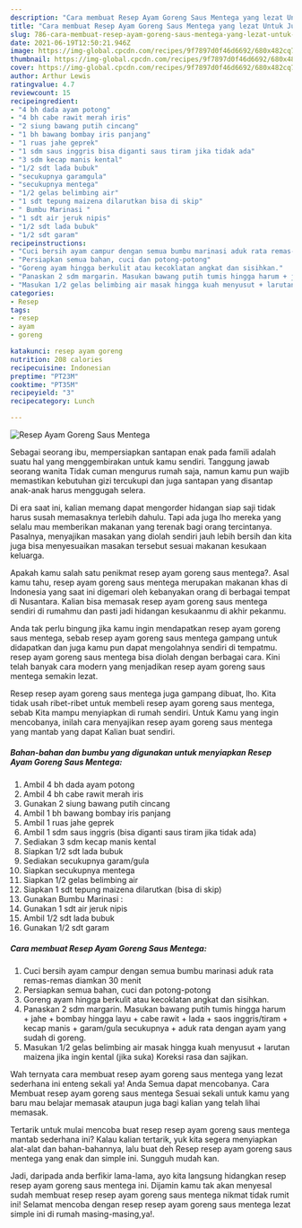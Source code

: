 ```yaml
---
description: "Cara membuat Resep Ayam Goreng Saus Mentega yang lezat Untuk Jualan"
title: "Cara membuat Resep Ayam Goreng Saus Mentega yang lezat Untuk Jualan"
slug: 786-cara-membuat-resep-ayam-goreng-saus-mentega-yang-lezat-untuk-jualan
date: 2021-06-19T12:50:21.946Z
image: https://img-global.cpcdn.com/recipes/9f7897d0f46d6692/680x482cq70/resep-ayam-goreng-saus-mentega-foto-resep-utama.jpg
thumbnail: https://img-global.cpcdn.com/recipes/9f7897d0f46d6692/680x482cq70/resep-ayam-goreng-saus-mentega-foto-resep-utama.jpg
cover: https://img-global.cpcdn.com/recipes/9f7897d0f46d6692/680x482cq70/resep-ayam-goreng-saus-mentega-foto-resep-utama.jpg
author: Arthur Lewis
ratingvalue: 4.7
reviewcount: 15
recipeingredient:
- "4 bh dada ayam potong"
- "4 bh cabe rawit merah iris"
- "2 siung bawang putih cincang"
- "1 bh bawang bombay iris panjang"
- "1 ruas jahe geprek"
- "1 sdm saus inggris bisa diganti saus tiram jika tidak ada"
- "3 sdm kecap manis kental"
- "1/2 sdt lada bubuk"
- "secukupnya garamgula"
- "secukupnya mentega"
- "1/2 gelas belimbing air"
- "1 sdt tepung maizena dilarutkan bisa di skip"
- " Bumbu Marinasi "
- "1 sdt air jeruk nipis"
- "1/2 sdt lada bubuk"
- "1/2 sdt garam"
recipeinstructions:
- "Cuci bersih ayam campur dengan semua bumbu marinasi aduk rata remas-remas diamkan 30 menit"
- "Persiapkan semua bahan, cuci dan potong-potong"
- "Goreng ayam hingga berkulit atau kecoklatan angkat dan sisihkan."
- "Panaskan 2 sdm margarin. Masukan bawang putih tumis hingga harum + jahe + bombay hingga layu + cabe rawit + lada + saos inggris/tiram + kecap manis + garam/gula secukupnya + aduk rata dengan ayam yang sudah di goreng."
- "Masukan 1/2 gelas belimbing air masak hingga kuah menyusut + larutan maizena jika ingin kental (jika suka) Koreksi rasa dan sajikan."
categories:
- Resep
tags:
- resep
- ayam
- goreng

katakunci: resep ayam goreng 
nutrition: 208 calories
recipecuisine: Indonesian
preptime: "PT23M"
cooktime: "PT35M"
recipeyield: "3"
recipecategory: Lunch

---
```



![Resep Ayam Goreng Saus Mentega](https://img-global.cpcdn.com/recipes/9f7897d0f46d6692/680x482cq70/resep-ayam-goreng-saus-mentega-foto-resep-utama.jpg)

Sebagai seorang ibu, mempersiapkan santapan enak pada famili adalah suatu hal yang menggembirakan untuk kamu sendiri. Tanggung jawab seorang  wanita Tidak cuman mengurus rumah saja, namun kamu pun wajib memastikan kebutuhan gizi tercukupi dan juga santapan yang disantap anak-anak harus menggugah selera.

Di era  saat ini, kalian memang dapat mengorder hidangan siap saji tidak harus susah memasaknya terlebih dahulu. Tapi ada juga lho mereka yang selalu mau memberikan makanan yang terenak bagi orang tercintanya. Pasalnya, menyajikan masakan yang diolah sendiri jauh lebih bersih dan kita juga bisa menyesuaikan masakan tersebut sesuai makanan kesukaan keluarga. 



Apakah kamu salah satu penikmat resep ayam goreng saus mentega?. Asal kamu tahu, resep ayam goreng saus mentega merupakan makanan khas di Indonesia yang saat ini digemari oleh kebanyakan orang di berbagai tempat di Nusantara. Kalian bisa memasak resep ayam goreng saus mentega sendiri di rumahmu dan pasti jadi hidangan kesukaanmu di akhir pekanmu.

Anda tak perlu bingung jika kamu ingin mendapatkan resep ayam goreng saus mentega, sebab resep ayam goreng saus mentega gampang untuk didapatkan dan juga kamu pun dapat mengolahnya sendiri di tempatmu. resep ayam goreng saus mentega bisa diolah dengan berbagai cara. Kini telah banyak cara modern yang menjadikan resep ayam goreng saus mentega semakin lezat.

Resep resep ayam goreng saus mentega juga gampang dibuat, lho. Kita tidak usah ribet-ribet untuk membeli resep ayam goreng saus mentega, sebab Kita mampu menyiapkan di rumah sendiri. Untuk Kamu yang ingin mencobanya, inilah cara menyajikan resep ayam goreng saus mentega yang mantab yang dapat Kalian buat sendiri.

<!--inarticleads1-->

##### Bahan-bahan dan bumbu yang digunakan untuk menyiapkan Resep Ayam Goreng Saus Mentega:

1. Ambil 4 bh dada ayam potong
1. Ambil 4 bh cabe rawit merah iris
1. Gunakan 2 siung bawang putih cincang
1. Ambil 1 bh bawang bombay iris panjang
1. Ambil 1 ruas jahe geprek
1. Ambil 1 sdm saus inggris (bisa diganti saus tiram jika tidak ada)
1. Sediakan 3 sdm kecap manis kental
1. Siapkan 1/2 sdt lada bubuk
1. Sediakan secukupnya garam/gula
1. Siapkan secukupnya mentega
1. Siapkan 1/2 gelas belimbing air
1. Siapkan 1 sdt tepung maizena dilarutkan (bisa di skip)
1. Gunakan  Bumbu Marinasi :
1. Gunakan 1 sdt air jeruk nipis
1. Ambil 1/2 sdt lada bubuk
1. Gunakan 1/2 sdt garam




<!--inarticleads2-->

##### Cara membuat Resep Ayam Goreng Saus Mentega:

1. Cuci bersih ayam campur dengan semua bumbu marinasi aduk rata remas-remas diamkan 30 menit
1. Persiapkan semua bahan, cuci dan potong-potong
1. Goreng ayam hingga berkulit atau kecoklatan angkat dan sisihkan.
1. Panaskan 2 sdm margarin. Masukan bawang putih tumis hingga harum + jahe + bombay hingga layu + cabe rawit + lada + saos inggris/tiram + kecap manis + garam/gula secukupnya + aduk rata dengan ayam yang sudah di goreng.
1. Masukan 1/2 gelas belimbing air masak hingga kuah menyusut + larutan maizena jika ingin kental (jika suka) Koreksi rasa dan sajikan.




Wah ternyata cara membuat resep ayam goreng saus mentega yang lezat sederhana ini enteng sekali ya! Anda Semua dapat mencobanya. Cara Membuat resep ayam goreng saus mentega Sesuai sekali untuk kamu yang baru mau belajar memasak ataupun juga bagi kalian yang telah lihai memasak.

Tertarik untuk mulai mencoba buat resep resep ayam goreng saus mentega mantab sederhana ini? Kalau kalian tertarik, yuk kita segera menyiapkan alat-alat dan bahan-bahannya, lalu buat deh Resep resep ayam goreng saus mentega yang enak dan simple ini. Sungguh mudah kan. 

Jadi, daripada anda berfikir lama-lama, ayo kita langsung hidangkan resep resep ayam goreng saus mentega ini. Dijamin kamu tak akan menyesal sudah membuat resep resep ayam goreng saus mentega nikmat tidak rumit ini! Selamat mencoba dengan resep resep ayam goreng saus mentega lezat simple ini di rumah masing-masing,ya!.

